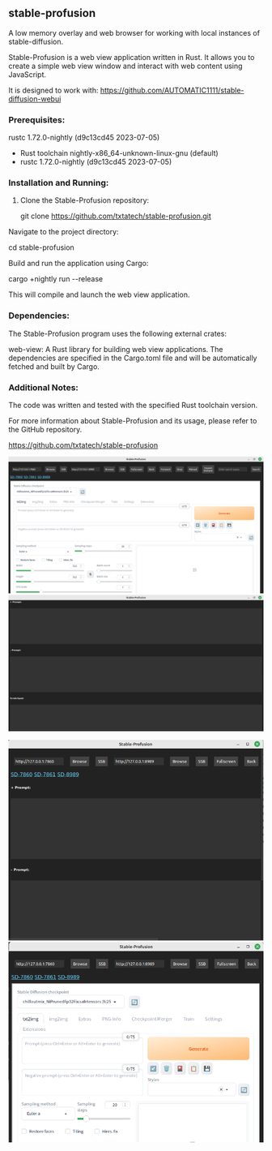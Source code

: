 ## stable-profusion

A low memory overlay and web browser for working with local instances of stable-diffusion.

Stable-Profusion is a web view application written in Rust. It allows you to create a simple web view window and interact with web content using JavaScript.

It is designed to work with: https://github.com/AUTOMATIC1111/stable-diffusion-webui

### Prerequisites:

rustc 1.72.0-nightly (d9c13cd45 2023-07-05)

- Rust toolchain nightly-x86_64-unknown-linux-gnu (default)
- rustc 1.72.0-nightly (d9c13cd45 2023-07-05)



### Installation and Running:

1. Clone the Stable-Profusion repository:


   git clone https://github.com/txtatech/stable-profusion.git

Navigate to the project directory:

cd stable-profusion

Build and run the application using Cargo:

cargo +nightly run --release

This will compile and launch the web view application.

### Dependencies:

The Stable-Profusion program uses the following external crates:

web-view: A Rust library for building web view applications.
The dependencies are specified in the Cargo.toml file and will be automatically fetched and built by Cargo.

### Additional Notes:

The code was written and tested with the specified Rust toolchain version.

For more information about Stable-Profusion and its usage, please refer to the GitHub repository.

https://github.com/txtatech/stable-profusion

![Example Image 1](https://github.com/txtatech/stable-profusion/blob/main/s-p-Example-1.png)
![Example Image 2](https://github.com/txtatech/stable-profusion/blob/main/s-p-Example-2.png)

![Small Window Example Image 1](https://github.com/txtatech/stable-profusion/blob/main/s-p1.png)
![Small Window Example Image 2](https://github.com/txtatech/stable-profusion/blob/main/s-p2.png)
